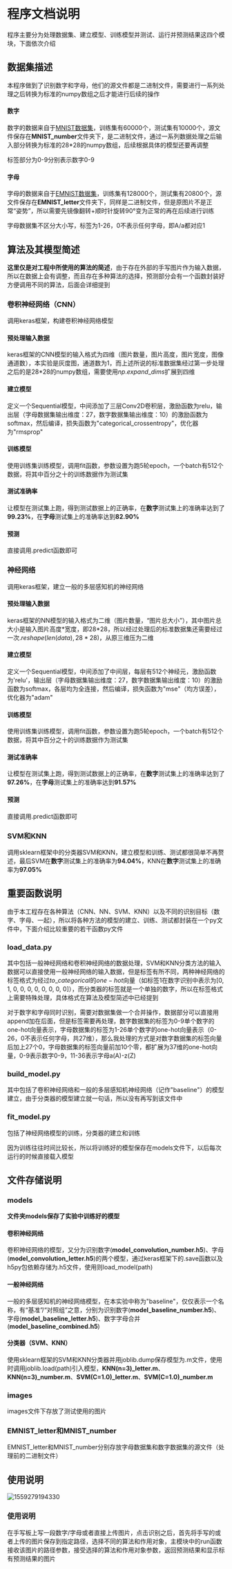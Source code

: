 # 程序文档说明

程序主要分为处理数据集、建立模型、训练模型并测试、运行并预测结果这四个模块，下面依次介绍

## 数据集描述

本程序做到了识别数字和字母，他们的源文件都是二进制文件，需要进行一系列处理之后转换为标准的numpy数组之后才能进行后续的操作

#### 数字

数字的数据来自于[MNIST数据集](http://yann.lecun.com/exdb/mnist/)，训练集有60000个，测试集有10000个，源文件保存在**MNIST_number**文件夹下，是二进制文件，通过一系列数据处理之后输入部分转换为标准的28\*28的numpy数组，后续根据具体的模型还要再调整

标签部分为0-9分别表示数字0-9

#### 字母

字母的数据来自于[EMNIST数据集](https://www.nist.gov/node/1298471/emnist-dataset)，训练集有128000个，测试集有20800个，源文件保存在**EMNIST_letter**文件夹下，同样是二进制文件，但是原图片不是正常“姿势”，所以需要先镜像翻转+顺时针旋转90°变为正常的再在后续进行训练

字母数据集不区分大小写，标签为1-26，0不表示任何字母，即A/a都对应1

## 算法及其模型简述

**这里仅是对工程中所使用的算法的简述**，由于存在外部的手写图片作为输入数据，所以在数据上会有调整，而且存在多种算法的选择，预测部分会有一个函数封装好方便调用不同的算法，后面会详细提到

### 卷积神经网络（CNN）

调用keras框架，构建卷积神经网络模型

#### 预处理输入数据

keras框架的CNN模型的输入格式为四维（图片数量，图片高度，图片宽度，图像通道数），本实验是灰度图，通道数为1，而上述所说的标准数据集经过第一步处理之后的是28*28的numpy数组，需要使用$np.expand\_dims$扩展到四维

#### 建立模型

定义一个Sequential模型，中间添加了三层Conv2D卷积层，激励函数为relu，输出层（字母数据集输出维度：27，数字数据集输出维度：10）的激励函数为softmax，然后编译，损失函数为"categorical_crossentropy"，优化器为"rmsprop"

#### 训练模型

使用训练集训练模型，调用fit函数，参数设置为跑5轮epoch，一个batch有512个数据，将其中百分之十的训练数据作为测试集

#### 测试准确率

让模型在测试集上跑，得到测试数据上的正确率，在**数字**测试集上的准确率达到了**99.23%**，在**字母**测试集上的准确率达到**82.90%**

#### 预测

直接调用.predict函数即可

### 神经网络

调用keras框架，建立一般的多层感知机的神经网络

#### 预处理输入数据

keras框架的NN模型的输入格式为二维（图片数量，“图片总大小”），其中图片总大小是输入图片高度\*宽度，即28\*28，所以经过处理后的标准数据集还需要经过一次$.reshape(len(data), 28*28)$，从原三维压为二维

#### 建立模型

定义一个Sequential模型，中间添加了中间层，每层有512个神经元，激励函数为'relu'，输出层（字母数据集输出维度：27，数字数据集输出维度：10）的激励函数为softmax，各层均为全连接，然后编译，损失函数为"mse"（均方误差），优化器为"adam"

#### 训练模型

使用训练集训练模型，调用fit函数，参数设置为跑5轮epoch，一个batch有512个数据，将其中百分之十的训练数据作为测试集

#### 测试准确率

让模型在测试集上跑，得到测试数据上的正确率，在**数字**测试集上的准确率达到了**97.26%**，在**字母**测试集上的准确率达到**91.57%**

#### 预测

直接调用.predict函数即可

### SVM和KNN

调用sklearn框架中的分类器SVM和KNN，建立模型和训练、测试都很简单不再赘述，最后SVM在**数字**测试集上的准确率为**94.04%**，KNN在**数字**测试集上的准确率为**97.05%**

## 重要函数说明

由于本工程存在各种算法（CNN、NN、SVM、KNN）以及不同的识别目标（数字、字母、一起），所以将各种方法的模型的建立、训练、测试都封装在一个py文件中，下面介绍比较重要的若干函数py文件

### load_data.py

其中包括一般神经网络和卷积神经网络的数据处理，SVM和KNN分类方法的输入数据可以直接使用一般神经网络的输入数据，但是标签有所不同，两种神经网络的标签格式为经过$to\_categorical$的$one-hot$向量（如标签1在数字识别中表示为[0, 1, 0, 0, 0, 0, 0, 0, 0, 0]），而分类器的标签就是一个单独的数字，所以在标签格式上需要特殊处理，具体格式在算法及模型简述中已经提到

对于数字和字母同时识别，需要对数据集做一个合并操作，数据部分可以直接用append加在后面，但是标签需要再处理，数字数据集的标签为0-9单个数字的one-hot向量表示，字母数据集的标签为1-26单个数字的one-hot向量表示（0-26，0不表示任何字母，共27维），那么我处理的方式是对数字数据集的标签向量后加上27个0，字母数据集的标签向量前加10个零，都扩展为37维的one-hot向量，0-9表示数字0-9，11-36表示字母a(A)-z(Z)

### build_model.py

其中包括了卷积神经网络和一般的多层感知机神经网络（记作"baseline"）的模型建立，由于分类器的模型建立就一句话，所以没有再写到该文件中

### fit_model.py

包括了神经网络模型的训练，分类器的建立和训练

因为训练往往时间比较长，所以将训练好的模型保存在models文件下，以后每次运行的时候直接载入模型

## 文件存储说明

### models

**文件夹models保存了实验中训练好的模型**

#### 卷积神经网络

卷积神经网络的模型，又分为识别数字(**model_convolution_number.h5**)、字母(**model_convolution_letter.h5**)的两个模型，通过keras框架下的.save函数以及h5py包依赖存储为.h5文件，使用则load_model(path)

#### 一般神经网络

一般的多层感知机的神经网络模型，在本实验中称为"baseline"，仅仅表示一个名称，有“基准”/“对照组”之意，分别为识别数字(**model_baseline_number.h5**)、字母(**model_baseline_letter.h5**)、数字字母合并(**model_baseline_combined.h5**)

#### 分类器（SVM、KNN）

使用sklearn框架的SVM和KNN分类器并用joblib.dump保存模型为.m文件，使用时调用joblib.load(path)引入模型，**KNN(n=3)_letter.m**、**KNN(n=3)_number.m**、**SVM(C=1.0)_letter.m**、**SVM(C=1.0)_number.m**

### images

images文件下存放了测试使用的图片

### EMNIST_letter和MNIST_number

EMNIST_letter和MNIST_number分别存放字母数据集和数字数据集的源文件（处理前的二进制文件）

## 使用说明

![1559279194330](../HandWriting%20Recognition/%E7%A8%8B%E5%BA%8F%E6%96%87%E6%A1%A3%E8%AF%B4%E6%98%8E.assets/1559279194330.png)

### 使用说明

在手写板上写一段数字/字母或者直接上传图片，点击识别之后，首先将手写的或者上传的图片保存到指定路径，选择不同的算法和作用对象，主模块中的run函数接收该图片的路径参数，接受选择的算法和作用对象参数，返回预测结果和显示标有预测结果的图片